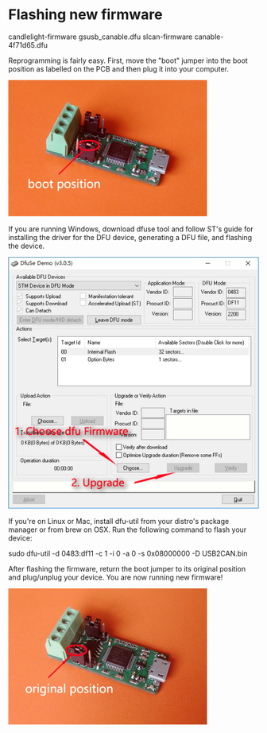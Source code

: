 # Flashing new firmware #

candlelight-firmware  gsusb_canable.dfu 
slcan-firmware canable-4f71d65.dfu 

Reprogramming is fairly easy. First, move the "boot" jumper into the boot position as labelled on the PCB and then plug it into your computer.

![BOOT POSITION](resources/B2-400.jpg)

If you are running Windows, download dfuse tool and follow ST's guide for installing the driver for the DFU device, generating a DFU file, and flashing the device.

![Upgrade](resources/upgrade.jpg)

If you're on Linux or Mac, install dfu-util from your distro's package manager or from brew on OSX. Run the following command to flash your device:

sudo dfu-util -d 0483:df11 -c 1 -i 0 -a 0 -s 0x08000000 -D USB2CAN.bin

After flashing the firmware, return the boot jumper to its original position and plug/unplug your device. You are now running new firmware!

![Original POSITION](resources/N2-400.jpg)
